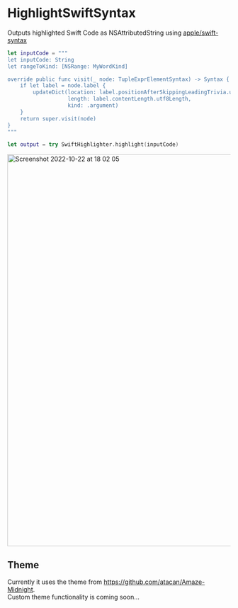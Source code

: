 # HighlightSwiftSyntax

Outputs highlighted Swift Code as NSAttributedString using [apple/swift-syntax](https://github.com/apple/swift-syntax)

```swift
let inputCode = """
let inputCode: String
let rangeToKind: [NSRange: MyWordKind]

override public func visit(_ node: TupleExprElementSyntax) -> Syntax {
    if let label = node.label {
        updateDict(location: label.positionAfterSkippingLeadingTrivia.utf8Offset,
                   length: label.contentLength.utf8Length,
                   kind: .argument)
    }
    return super.visit(node)
}
"""

let output = try SwiftHighlighter.highlight(inputCode)
```
<img width="885" alt="Screenshot 2022-10-22 at 18 02 05" src="https://user-images.githubusercontent.com/765873/197349249-d7bc0770-9426-4d21-b55c-25874f572cad.png">

## Theme
Currently it uses the theme from https://github.com/atacan/Amaze-Midnight.    
Custom theme functionality is coming soon...
